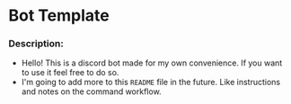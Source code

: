 # Bot Template

### Description:

- Hello! This is a discord bot made for my own convenience. If you want to use it feel free to do so.
- I'm going to add more to this `README` file in the future. Like instructions and notes on the command
  workflow.


